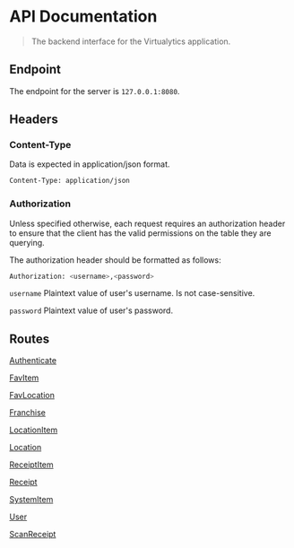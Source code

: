 # API Documentation

> The backend interface for the Virtualytics application.

## Endpoint

The endpoint for the server is `127.0.0.1:8080`.

## Headers

### Content-Type

Data is expected in application/json format.

```sh
Content-Type: application/json
```

### Authorization

Unless specified otherwise, each request requires an authorization header to ensure that the client has the valid permissions on the table they are querying.

The authorization header should be formatted as follows:

```sh
Authorization: <username>,<password>
```

`username` Plaintext value of user's username. Is not case-sensitive.

`password` Plaintext value of user's password.

## Routes

[Authenticate](./authenticate/README.md)

[FavItem](./favItems/README.md)

[FavLocation](./favLocation/README.md)

[Franchise](./franchises/README.md)

[LocationItem](./locationItems/README.md)

[Location](./locations/README.md)

[ReceiptItem](./receiptItems/README.md)

[Receipt](./receipts/README.md)

[SystemItem](./systemItems/README.md)

[User](./users/README.md)

[ScanReceipt](./scanReceipt/README.md)
